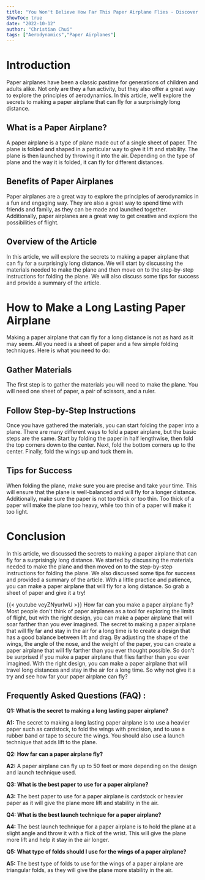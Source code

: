 ```yaml
---
title: "You Won't Believe How Far This Paper Airplane Flies - Discover the Secret to Making a Long Lasting Plane!"
ShowToc: true 
date: "2022-10-12"
author: "Christian Chui" 
tags: ["Aerodynamics","Paper Airplanes"]
---
```

# Introduction

Paper airplanes have been a classic pastime for generations of children and adults alike. Not only are they a fun activity, but they also offer a great way to explore the principles of aerodynamics. In this article, we'll explore the secrets to making a paper airplane that can fly for a surprisingly long distance.

## What is a Paper Airplane?

A paper airplane is a type of plane made out of a single sheet of paper. The plane is folded and shaped in a particular way to give it lift and stability. The plane is then launched by throwing it into the air. Depending on the type of plane and the way it is folded, it can fly for different distances.

## Benefits of Paper Airplanes

Paper airplanes are a great way to explore the principles of aerodynamics in a fun and engaging way. They are also a great way to spend time with friends and family, as they can be made and launched together. Additionally, paper airplanes are a great way to get creative and explore the possibilities of flight.

## Overview of the Article

In this article, we will explore the secrets to making a paper airplane that can fly for a surprisingly long distance. We will start by discussing the materials needed to make the plane and then move on to the step-by-step instructions for folding the plane. We will also discuss some tips for success and provide a summary of the article.

# How to Make a Long Lasting Paper Airplane

Making a paper airplane that can fly for a long distance is not as hard as it may seem. All you need is a sheet of paper and a few simple folding techniques. Here is what you need to do:

## Gather Materials

The first step is to gather the materials you will need to make the plane. You will need one sheet of paper, a pair of scissors, and a ruler.

## Follow Step-by-Step Instructions

Once you have gathered the materials, you can start folding the paper into a plane. There are many different ways to fold a paper airplane, but the basic steps are the same. Start by folding the paper in half lengthwise, then fold the top corners down to the center. Next, fold the bottom corners up to the center. Finally, fold the wings up and tuck them in.

## Tips for Success

When folding the plane, make sure you are precise and take your time. This will ensure that the plane is well-balanced and will fly for a longer distance. Additionally, make sure the paper is not too thick or too thin. Too thick of a paper will make the plane too heavy, while too thin of a paper will make it too light.

# Conclusion

In this article, we discussed the secrets to making a paper airplane that can fly for a surprisingly long distance. We started by discussing the materials needed to make the plane and then moved on to the step-by-step instructions for folding the plane. We also discussed some tips for success and provided a summary of the article. With a little practice and patience, you can make a paper airplane that will fly for a long distance. So grab a sheet of paper and give it a try!

{{< youtube veyZNyurlwU >}} 
How far can you make a paper airplane fly? Most people don't think of paper airplanes as a tool for exploring the limits of flight, but with the right design, you can make a paper airplane that will soar farther than you ever imagined. The secret to making a paper airplane that will fly far and stay in the air for a long time is to create a design that has a good balance between lift and drag. By adjusting the shape of the wings, the angle of the nose, and the weight of the paper, you can create a paper airplane that will fly farther than you ever thought possible. So don't be surprised if you make a paper airplane that flies farther than you ever imagined. With the right design, you can make a paper airplane that will travel long distances and stay in the air for a long time. So why not give it a try and see how far your paper airplane can fly?

## Frequently Asked Questions (FAQ) :
**Q1: What is the secret to making a long lasting paper airplane?**

**A1:** The secret to making a long lasting paper airplane is to use a heavier paper such as cardstock, to fold the wings with precision, and to use a rubber band or tape to secure the wings. You should also use a launch technique that adds lift to the plane.

**Q2: How far can a paper airplane fly?**

**A2:** A paper airplane can fly up to 50 feet or more depending on the design and launch technique used.

**Q3: What is the best paper to use for a paper airplane?**

**A3:** The best paper to use for a paper airplane is cardstock or heavier paper as it will give the plane more lift and stability in the air.

**Q4: What is the best launch technique for a paper airplane?**

**A4:** The best launch technique for a paper airplane is to hold the plane at a slight angle and throw it with a flick of the wrist. This will give the plane more lift and help it stay in the air longer.

**Q5: What type of folds should I use for the wings of a paper airplane?**

**A5:** The best type of folds to use for the wings of a paper airplane are triangular folds, as they will give the plane more stability in the air.





